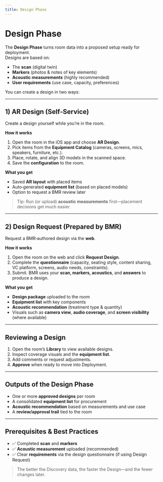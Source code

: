 ```yaml
---
title: Design Phase
---
```


# Design Phase

The **Design Phase** turns room data into a proposed setup ready for deployment.  
Designs are based on:
- The **scan** (digital twin)
- **Markers** (photos & notes of key elements)
- **Acoustic measurements** (highly recommended)
- **User requirements** (use case, capacity, preferences)

You can create a design in two ways:

---

## 1) AR Design (Self‑Service)

Create a design yourself while you’re in the room.

**How it works**
1. Open the room in the iOS app and choose **AR Design**.
2. Pick items from the **Equipment Catalog** (cameras, screens, mics, speakers, furniture, etc.).
3. Place, rotate, and align 3D models in the scanned space.
4. Save the **configuration** to the room.

**What you get**
- Saved **AR layout** with placed items  
- Auto‑generated **equipment list** (based on placed models)  
- Option to request a BMR review later

> Tip: Run (or upload) **acoustic measurements** first—placement decisions get much easier.

---

## 2) Design Request (Prepared by BMR)

Request a BMR‑authored design via the **web**.

**How it works**
1. Open the room on the web and click **Request Design**.
2. Complete the **questionnaire** (capacity, seating style, content sharing, VC platform, screens, audio needs, constraints).
3. Submit. BMR uses your **scan, markers, acoustics**, and **answers** to produce a design.

**What you get**
- **Design package** uploaded to the room  
- **Equipment list** with key components  
- **Acoustic recommendation** (treatment type & quantity)  
- Visuals such as **camera view**, **audio coverage**, and **screen visibility** (where available)

---

## Reviewing a Design

1. Open the room’s **Library** to view available designs.  
2. Inspect coverage visuals and the **equipment list**.  
3. Add comments or request adjustments.  
4. **Approve** when ready to move into Deployment.

---

## Outputs of the Design Phase

- One or more **approved designs** per room  
- A consolidated **equipment list** for procurement  
- **Acoustic recommendation** based on measurements and use case  
- A **review/approval trail** tied to the room

---

## Prerequisites & Best Practices

- ✅ Completed **scan** and **markers**  
- ✅ **Acoustic measurement** uploaded (recommended)  
- ✅ Clear **requirements** via the design questionnaire (if using Design Request)  

> The better the Discovery data, the faster the Design—and the fewer changes later.